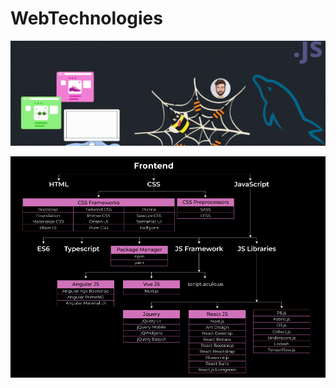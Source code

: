 # WebTechnologies

<p align='center'>
  <a href="#">
    <img src='_img\01_WebTech.gif' alt="">
  </a>
</p>

<p align='center'>
  <a href="#">
    <img src='_img\02_web.png' alt="">
  </a>
</p>

